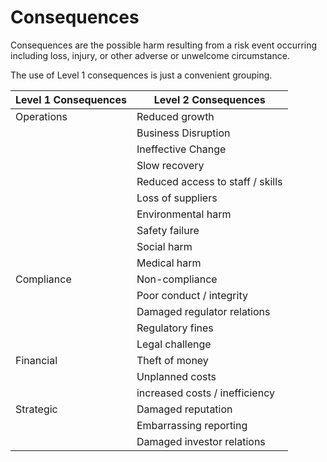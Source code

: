 
# Consequences

Consequences are the possible harm resulting from a risk event occurring including loss, injury, or other adverse or unwelcome circumstance.

The use of Level 1 consequences is just a convenient grouping.

|Level 1 Consequences|Level 2 Consequences|
|--------------------|--------------------|
|Operations|Reduced growth|
||Business Disruption|
||Ineffective Change|
||Slow recovery|
||Reduced access to staff / skills|
||Loss of suppliers|
||Environmental harm|
||Safety failure|
||Social harm|
||Medical harm|
|Compliance|Non-compliance|
||Poor conduct / integrity|
||Damaged regulator relations|
||Regulatory fines|
||Legal challenge|
|Financial|Theft of money|
||Unplanned costs|
||increased costs / inefficiency|
|Strategic|Damaged reputation|
||Embarrassing reporting|
||Damaged investor relations|

